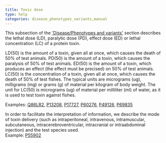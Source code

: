 ```yaml
---
title: Toxic dose
type: help
categories: disease_phenotypes_variants,manual
---
```


This subsection of the ['Disease/Phenotypes and variants'](https://www.uniprot.org/help/disease_phenotypes_variants_section) section describes the lethal dose (LD), paralytic dose (PD), effect dose (ED) or lethal concentration (LC) of a protein toxin.

LD(50) is the amount of a toxin, given all at once, which causes the death of 50% of test animals. PD(50) is the amount of a toxin, which causes the paralysis of 50% of test animals. ED(50) is the amount of a toxin, which produces an effect (the effect must be precised) on 50% of test animals. LC(50) is the concentration of a toxin, given all at once, which causes the death of 50% of test fishes. The typical units are micrograms (ug), milligrams (mg) or grams (g) of material per kilogram of body weight. The unit for LC(50) is micrograms (ug) of material per milliliter (ml) of water, as it is used to test toxin against fishes.

Examples: [Q86LR2](https://www.uniprot.org/uniprotkb/Q86LR2#phenotypes_variants), [P13208](https://www.uniprot.org/uniprotkb/P13208#phenotypes_variants), [P17727](https://www.uniprot.org/uniprotkb/P17727#phenotypes_variants), [P60276](https://www.uniprot.org/uniprotkb/P60276#phenotypes_variants), [P49126](https://www.uniprot.org/uniprotkb/P49126#phenotypes_variants), [P69835](https://www.uniprot.org/uniprotkb/P69835#phenotypes_variants)

In order to facilitate the interpretation of information, we describe the mode of toxin delivery (such as intraperitoneal, intravenous, intramuscular, subcutaneous, intracerebroventricular, intracranial or intraabdominal injection) and the test species used.  
Example: [P55902](https://www.uniprot.org/uniprotkb/P55902#phenotypes_variants)
